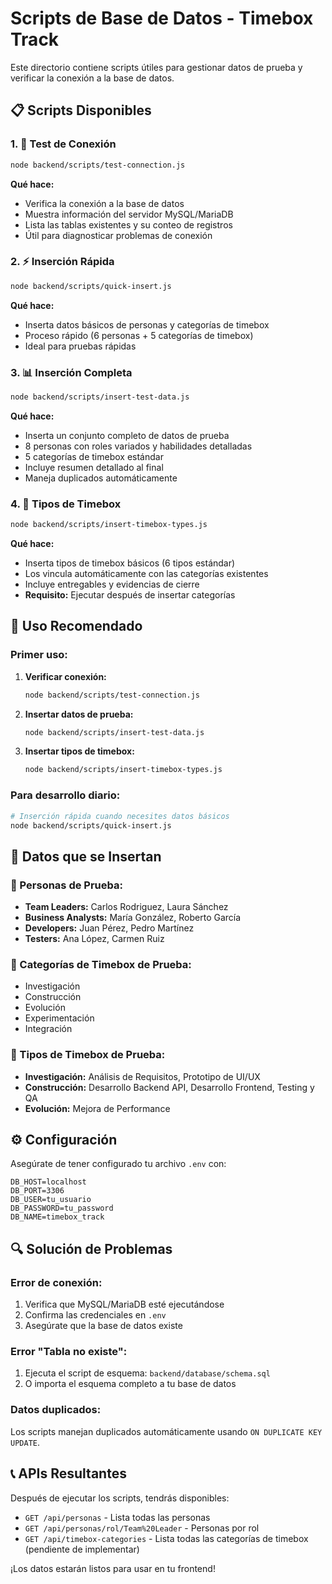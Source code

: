 # Scripts de Base de Datos - Timebox Track

Este directorio contiene scripts útiles para gestionar datos de prueba y verificar la conexión a la base de datos.

## 📋 Scripts Disponibles

### 1. 🔧 Test de Conexión
```bash
node backend/scripts/test-connection.js
```
**Qué hace:**
- Verifica la conexión a la base de datos
- Muestra información del servidor MySQL/MariaDB
- Lista las tablas existentes y su conteo de registros
- Útil para diagnosticar problemas de conexión

### 2. ⚡ Inserción Rápida
```bash
node backend/scripts/quick-insert.js
```
**Qué hace:**
- Inserta datos básicos de personas y categorías de timebox
- Proceso rápido (6 personas + 5 categorías de timebox)
- Ideal para pruebas rápidas

### 3. 📊 Inserción Completa
```bash
node backend/scripts/insert-test-data.js
```
**Qué hace:**
- Inserta un conjunto completo de datos de prueba
- 8 personas con roles variados y habilidades detalladas
- 5 categorías de timebox estándar
- Incluye resumen detallado al final
- Maneja duplicados automáticamente

### 4. 🎯 Tipos de Timebox
```bash
node backend/scripts/insert-timebox-types.js
```
**Qué hace:**
- Inserta tipos de timebox básicos (6 tipos estándar)
- Los vincula automáticamente con las categorías existentes
- Incluye entregables y evidencias de cierre
- **Requisito:** Ejecutar después de insertar categorías

## 🚀 Uso Recomendado

### Primer uso:
1. **Verificar conexión:**
   ```bash
   node backend/scripts/test-connection.js
   ```

2. **Insertar datos de prueba:**
   ```bash
   node backend/scripts/insert-test-data.js
   ```

3. **Insertar tipos de timebox:**
   ```bash
   node backend/scripts/insert-timebox-types.js
   ```

### Para desarrollo diario:
```bash
# Inserción rápida cuando necesites datos básicos
node backend/scripts/quick-insert.js
```

## 📁 Datos que se Insertan

### 👥 Personas de Prueba:
- **Team Leaders:** Carlos Rodriguez, Laura Sánchez
- **Business Analysts:** María González, Roberto García  
- **Developers:** Juan Pérez, Pedro Martínez
- **Testers:** Ana López, Carmen Ruiz

### 📂 Categorías de Timebox de Prueba:
- Investigación
- Construcción  
- Evolución
- Experimentación
- Integración

### 🎯 Tipos de Timebox de Prueba:
- **Investigación:** Análisis de Requisitos, Prototipo de UI/UX
- **Construcción:** Desarrollo Backend API, Desarrollo Frontend, Testing y QA
- **Evolución:** Mejora de Performance

## ⚙️ Configuración

Asegúrate de tener configurado tu archivo `.env` con:
```env
DB_HOST=localhost
DB_PORT=3306
DB_USER=tu_usuario
DB_PASSWORD=tu_password
DB_NAME=timebox_track
```

## 🔍 Solución de Problemas

### Error de conexión:
1. Verifica que MySQL/MariaDB esté ejecutándose
2. Confirma las credenciales en `.env`
3. Asegúrate que la base de datos existe

### Error "Tabla no existe":
1. Ejecuta el script de esquema: `backend/database/schema.sql`
2. O importa el esquema completo a tu base de datos

### Datos duplicados:
Los scripts manejan duplicados automáticamente usando `ON DUPLICATE KEY UPDATE`.

## 📞 APIs Resultantes

Después de ejecutar los scripts, tendrás disponibles:

- `GET /api/personas` - Lista todas las personas
- `GET /api/personas/rol/Team%20Leader` - Personas por rol
- `GET /api/timebox-categories` - Lista todas las categorías de timebox (pendiente de implementar)

¡Los datos estarán listos para usar en tu frontend!